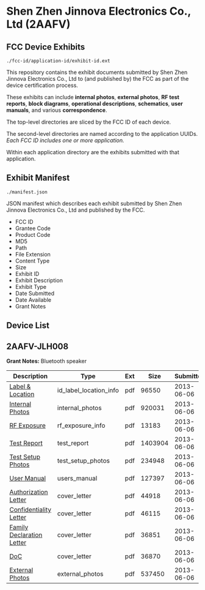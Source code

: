 # Shen Zhen Jinnova Electronics Co., Ltd (2AAFV)
## FCC Device Exhibits

```
./fcc-id/application-id/exhibit-id.ext
```

This repository contains the exhibit documents submitted by Shen Zhen Jinnova Electronics Co., Ltd to (and published by) the FCC as part of the device certification process.

These exhibits can include **internal photos**, **external photos**, **RF test reports**, **block diagrams**, **operational descriptions**, **schematics**, **user manuals**, and various **correspondence**.

The top-level directories are sliced by the FCC ID of each device.

The second-level directories are named according to the application UUIDs. *Each FCC ID includes one or more application.*

Within each application directory are the exhibits submitted with that application. 

## Exhibit Manifest

```
./manifest.json
```

JSON manifest which describes each exhibit submitted by Shen Zhen Jinnova Electronics Co., Ltd and published by the FCC.

- FCC ID
- Grantee Code
- Product Code
- MD5
- Path
- File Extension
- Content Type
- Size
- Exhibit ID
- Exhibit Description
- Exhibit Type
- Date Submitted
- Date Available
- Grant Notes

## Device List
## 2AAFV-JLH008
**Grant Notes:** Bluetooth speaker

| Description | Type | Ext | Size | Submitted | Available |
| ----------- | ---- | --- | ---- | --------- | --------- |
| [Label & Location](2AAFV-JLH008/908c2c912158eccd496a82223e18ac0d/1984674.pdf) | id_label_location_info | pdf | 96550 | 2013-06-06 | 2013-06-06 |
| [Internal Photos](2AAFV-JLH008/908c2c912158eccd496a82223e18ac0d/1984673.pdf) | internal_photos | pdf | 920031 | 2013-06-06 | 2013-06-06 |
| [RF Exposure](2AAFV-JLH008/908c2c912158eccd496a82223e18ac0d/1984670.pdf) | rf_exposure_info | pdf | 13183 | 2013-06-06 | 2013-06-06 |
| [Test Report](2AAFV-JLH008/908c2c912158eccd496a82223e18ac0d/1984669.pdf) | test_report | pdf | 1403904 | 2013-06-06 | 2013-06-06 |
| [Test Setup Photos](2AAFV-JLH008/908c2c912158eccd496a82223e18ac0d/1984671.pdf) | test_setup_photos | pdf | 234948 | 2013-06-06 | 2013-06-06 |
| [User Manual](2AAFV-JLH008/908c2c912158eccd496a82223e18ac0d/1984675.pdf) | users_manual | pdf | 127397 | 2013-06-06 | 2013-06-06 |
| [Authorization Letter](2AAFV-JLH008/908c2c912158eccd496a82223e18ac0d/1984662.pdf) | cover_letter | pdf | 44918 | 2013-06-06 | 2013-06-06 |
| [Confidentiality Letter](2AAFV-JLH008/908c2c912158eccd496a82223e18ac0d/1984663.pdf) | cover_letter | pdf | 46115 | 2013-06-06 | 2013-06-06 |
| [Family Declaration Letter](2AAFV-JLH008/908c2c912158eccd496a82223e18ac0d/1984664.pdf) | cover_letter | pdf | 36851 | 2013-06-06 | 2013-06-06 |
| [DoC](2AAFV-JLH008/908c2c912158eccd496a82223e18ac0d/1984665.pdf) | cover_letter | pdf | 36870 | 2013-06-06 | 2013-06-06 |
| [External Photos](2AAFV-JLH008/908c2c912158eccd496a82223e18ac0d/1984672.pdf) | external_photos | pdf | 537450 | 2013-06-06 | 2013-06-06 |
